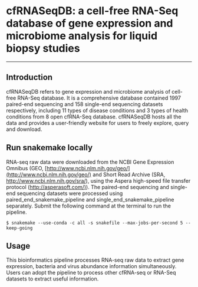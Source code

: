 # cfRNASeqDB: a cell-free RNA-Seq database of gene expression and microbiome analysis for liquid biopsy studies
---
## Introduction
cfRNASeqDB refers to gene expression and microbiome analysis of cell-free RNA-Seq database. It is a comprehensive database contained 1997 paired-end sequencing and 158 single-end sequencing datasets respectively, including 11 types of disease conditions and 3 types of health conditions from 8 open cfRNA-Seq database. cfRNASeqDB hosts all the data and provides a user-friendly website for users to freely explore, query and download.

## Run snakemake locally
RNA-seq raw data were downloaded from the NCBI Gene Expression Omnibus (GEO, [http://www.ncbi.nlm.nih.gov/geo/](http://www.ncbi.nlm.nih.gov/geo/) and Short Read Archive (SRA, http://www.ncbi.nlm.nih.gov/sra/), using the Aspera high-speed file transfer protocol ([http://asperasoft.com/)](http://asperasoft.com/)). The paired-end sequencing and single-end sequencing datasets were processed using paired_end_snakemake_pipeline and single_end_snakemake_pipeline separately. Submit the following command at the terminal to run the pipeline.

```
$ snakemake --use-conda -c all -s snakefile --max-jobs-per-second 5 --keep-going
```

## Usage
This bioinformatics pipeline processes RNA-seq raw data to extract gene expression, bacteria and virus abundance information simultaneously.  Users can adopt the pipeline to process other cfRNA-seq or RNA-Seq datasets to extract useful information.
